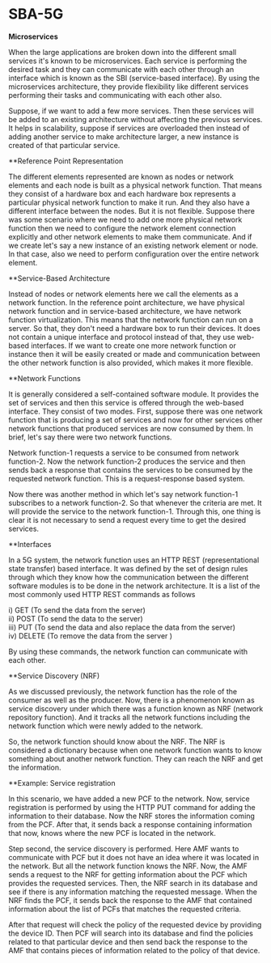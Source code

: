 # SBA-5G

**Microservices** 

When the large applications are broken down into the different small services it's known to be microservices. Each service is performing the desired task and they can communicate with each other through an interface which is known as the SBI (service-based interface). By using the microservices architecture, they provide flexibility like different services performing their tasks and communicating with each other also. 

Suppose, if we want to add a few more services. Then these services will be added to an existing architecture without affecting the previous services. It helps in scalability, suppose if services are overloaded then instead of adding another service to make architecture larger, a new instance is created of that particular service. 



**Reference Point Representation 

The different elements represented are known as nodes or network elements and each node is built as a physical network function. That means they consist of a hardware box and each hardware box represents a particular physical network function to make it run. And they also have a different interface between the nodes. But it is not flexible. Suppose there was some scenario where we need to add one more physical network function then we need to configure the network element connection explicitly and other network elements to make them communicate. And if we create let's say a new instance of an existing network element or node. In that case, also we need to perform configuration over the entire network element. 



**Service-Based Architecture 

Instead of nodes or network elements here we call the elements as a network function. In the reference point architecture, we have physical network function and in service-based architecture, we have network function virtualization. This means that the network function can run on a server. So that, they don't need a hardware box to run their devices. It does not contain a unique interface and protocol instead of that, they use web-based interfaces. 
If we want to create one more network function or instance then it will be easily created or made and communication between the other network function is also provided, which makes it more flexible.



**Network Functions

It is generally considered a self-contained software module. It provides the set of services and then this service is offered through the web-based interface. They consist of two modes. First, suppose there was one network function that is producing a set of services and now for other services other network functions that produced services are now consumed by them. In brief, let's say there were two network functions. 

Network function-1 requests a service to be consumed from network function-2. Now the network function-2 produces the service and then sends back a response that contains the services to be consumed by the requested network function. This is a request-response based system.

Now there was another method in which let's say network function-1 subscribes to a network function-2. So that whenever the criteria are met. It will provide the service to the network function-1. Through this, one thing is clear it is not necessary to send a request every time to get the desired services. 


**Interfaces

In a 5G system, the network function uses an HTTP REST (representational state transfer) based interface. It was defined by the set of design rules through which they know how the communication between the different software modules is to be done in the network architecture. It is a list of the most commonly used HTTP REST commands as follows 

i) GET (To send the data from the server) <br />
ii) POST (To send the data to the server)<br />
iii) PUT (To send the data and also replace the data from the server) <br />
iv) DELETE (To remove the data from the server )<br />

By using these commands, the network function can communicate with each other. 



**Service Discovery (NRF)

As we discussed previously, the network function has the role of the consumer as well as the producer. Now, there is a phenomenon known as service discovery under which there was a function known as NRF (network repository function). And it tracks all the network functions including the network function which were newly added to the network.

So, the network function should know about the NRF. The NRF is considered a dictionary because when one network function wants to know something about another network function. They can reach the NRF and get the information. 

**Example: Service registration 

In this scenario, we have added a new PCF to the network. Now, service registration is performed by using the HTTP PUT command for adding the information to their database. Now the NRF stores the information coming from the PCF. After that, it sends back a response containing information that now, knows where the new PCF is located in the network. 

Step second, the service discovery is performed. Here AMF wants to communicate with PCF but it does not have an idea where it was located in the network. But all the network function knows the NRF. Now, the AMF sends a request to the NRF for getting information about the PCF which provides the requested services. Then, the NRF search in its database and see if there is any information matching the requested message. 
When the NRF finds the PCF, it sends back the response to the AMF that contained information about the list of PCFs that matches the requested criteria. 

After that request will check the policy of the requested device by providing the device ID. Then PCF will search into its database and find the policies related to that particular device and then send back the response to the AMF that contains pieces of information related to the policy of that device.
